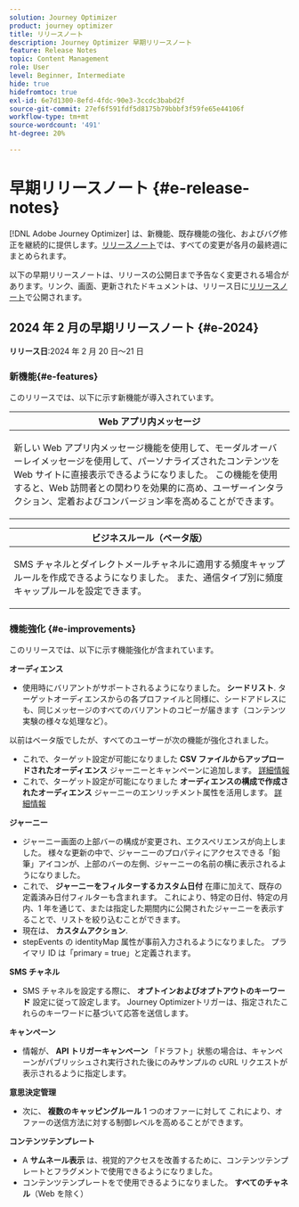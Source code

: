 ```yaml
---
solution: Journey Optimizer
product: journey optimizer
title: リリースノート
description: Journey Optimizer 早期リリースノート
feature: Release Notes
topic: Content Management
role: User
level: Beginner, Intermediate
hide: true
hidefromtoc: true
exl-id: 6e7d1300-8efd-4fdc-90e3-3ccdc3babd2f
source-git-commit: 27ef6f591fdf5d8175b79bbbf3f59fe65e44106f
workflow-type: tm+mt
source-wordcount: '491'
ht-degree: 20%

---
```


# 早期リリースノート {#e-release-notes}

[!DNL Adobe Journey Optimizer] は、新機能、既存機能の強化、およびバグ修正を継続的に提供します。[リリースノート](release-notes.md)では、すべての変更が各月の最終週にまとめられます。

以下の早期リリースノートは、リリースの公開日まで予告なく変更される場合があります。リンク、画面、更新されたドキュメントは、リリース日に[リリースノート](release-notes.md)で公開されます。

## 2024 年 2 月の早期リリースノート {#e-2024}

**リリース日**:2024 年 2 月 20 日～21 日

### 新機能{#e-features}

このリリースでは、以下に示す新機能が導入されています。


<table>
<thead>
<tr>
<th><strong>Web アプリ内メッセージ</strong><br/></th>
</tr>
</thead>
<tbody>
<tr>
<td>
<p>新しい Web アプリ内メッセージ機能を使用して、モーダルオーバーレイメッセージを使用して、パーソナライズされたコンテンツを Web サイトに直接表示できるようになりました。 この機能を使用すると、Web 訪問者との関わりを効果的に高め、ユーザーインタラクション、定着およびコンバージョン率を高めることができます。<br/><!--br/>
Learn more in the <a href="../audience/computed-attributes.md">detailed documentation</a>.</p-->
<!--img src="assets/do-not-localize/computed-attributes.gif"-->
</tr>
</tbody>
</table>


<table>
<thead>
<tr>
<th><strong>ビジネスルール（ベータ版）</strong><br/></th>
</tr>
</thead>
<tbody>
<tr>
<td>
<p>SMS チャネルとダイレクトメールチャネルに適用する頻度キャップルールを作成できるようになりました。 また、通信タイプ別に頻度キャップルールを設定できます。<br/><!--br/>
Learn more in the <a href="../audience/computed-attributes.md">detailed documentation</a>.</p-->
<!--img src="assets/do-not-localize/computed-attributes.gif"-->
</tr>
</tbody>
</table>



### 機能強化 {#e-improvements}

このリリースでは、以下に示す機能強化が含まれています。

**オーディエンス**

* 使用時にバリアントがサポートされるようになりました。 **シードリスト**. ターゲットオーディエンスからの各プロファイルと同様に、シードアドレスにも、同じメッセージのすべてのバリアントのコピーが届きます（コンテンツ実験の様々な処理など）。

以前はベータ版でしたが、すべてのユーザーが次の機能が強化されました。

* これで、ターゲット設定が可能になりました **CSV ファイルからアップロードされたオーディエンス** ジャーニーとキャンペーンに追加します。 [詳細情報](../audience/about-audiences.md#segments-in-journey-optimizer)
* これで、ターゲット設定が可能になりました **オーディエンスの構成で作成されたオーディエンス** ジャーニーのエンリッチメント属性を活用します。 [詳細情報](../building-journeys/read-audience.md)

**ジャーニー**

* ジャーニー画面の上部バーの構成が変更され、エクスペリエンスが向上しました。 様々な更新の中で、ジャーニーのプロパティにアクセスできる「鉛筆」アイコンが、上部のバーの左側、ジャーニーの名前の横に表示されるようになりました。
* これで、 **ジャーニーをフィルターするカスタム日付** 在庫に加えて、既存の定義済み日付フィルターも含まれます。 これにより、特定の日付、特定の月内、1 年を通じて、または指定した期間内に公開されたジャーニーを表示することで、リストを絞り込むことができます。
* 現在は、 **カスタムアクション**.
* stepEvents の identityMap 属性が事前入力されるようになりました。 プライマリ ID は「primary = true」と定義されます。

**SMS チャネル**

* SMS チャネルを設定する際に、 **オプトインおよびオプトアウトのキーワード** 設定に従って設定します。 Journey Optimizerトリガーは、指定されたこれらのキーワードに基づいて応答を送信します。

**キャンペーン**

* 情報が、 **API トリガーキャンペーン** 「ドラフト」状態の場合は、キャンペーンがパブリッシュされ実行された後にのみサンプルの cURL リクエストが表示されるように指定します。

**意思決定管理**

* 次に、 **複数のキャッピングルール** 1 つのオファーに対して これにより、オファーの送信方法に対する制御レベルを高めることができます。

**コンテンツテンプレート**

* A **サムネール表示** は、視覚的アクセスを改善するために、コンテンツテンプレートとフラグメントで使用できるようになりました。
* コンテンツテンプレートをで使用できるようになりました。 **すべてのチャネル**（Web を除く）